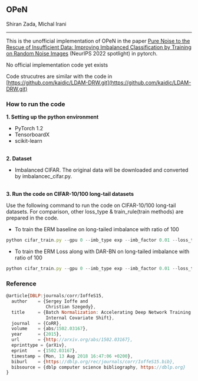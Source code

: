 ## OPeN

Shiran Zada, Michal Irani

------

This is the unofficial implementation of OPeN in the paper [Pure Noise to the Rescue of Insufficient Data: Improving Imbalanced Classification by Training on Random Noise Images](https://arxiv.org/pdf/2112.08810.pdf) (NeurIPS 2022 spotlight) in pytorch.

No official implementation code yet exists

Code strucutres are similar with the code in [https://github.com/kaidic/LDAM-DRW.git](https://github.com/kaidic/LDAM-DRW.git)


### How to run the code

**1. Setting up the python environment**

- PyTorch 1.2
- TensorboardX
- scikit-learn

\
**2. Dataset**

- Imbalanced CIFAR. The original data will be downloaded and converted by imbalancec_cifar.py.

\
**3. Run the code on CIFAR-10/100 long-tail datasets**

Use the following command to run the code on CIFAR-10/100 long-tail datasets.
For comparison, other loss_type & train_rule(train methods) are prepared in the code. 

- To train the ERM baseline on long-tailed imbalance with ratio of 100

```javascript
python cifar_train.py --gpu 0 --imb_type exp --imb_factor 0.01 --loss_type CE --train_rule None --arch wide_resnet28_10
```

- To train the ERM Loss along with DAR-BN on long-tailed imbalance with ratio of 100
```javascript
python cifar_train.py --gpu 0 --imb_type exp --imb_factor 0.01 --loss_type CE --train_rule DAR-BN --arch wide_resnet28_10
```

### Reference

```javascript
@article{DBLP:journals/corr/IoffeS15,
  author    = {Sergey Ioffe and
               Christian Szegedy},
  title     = {Batch Normalization: Accelerating Deep Network Training by Reducing
               Internal Covariate Shift},
  journal   = {CoRR},
  volume    = {abs/1502.03167},
  year      = {2015},
  url       = {http://arxiv.org/abs/1502.03167},
  eprinttype = {arXiv},
  eprint    = {1502.03167},
  timestamp = {Mon, 13 Aug 2018 16:47:06 +0200},
  biburl    = {https://dblp.org/rec/journals/corr/IoffeS15.bib},
  bibsource = {dblp computer science bibliography, https://dblp.org}
}
```
